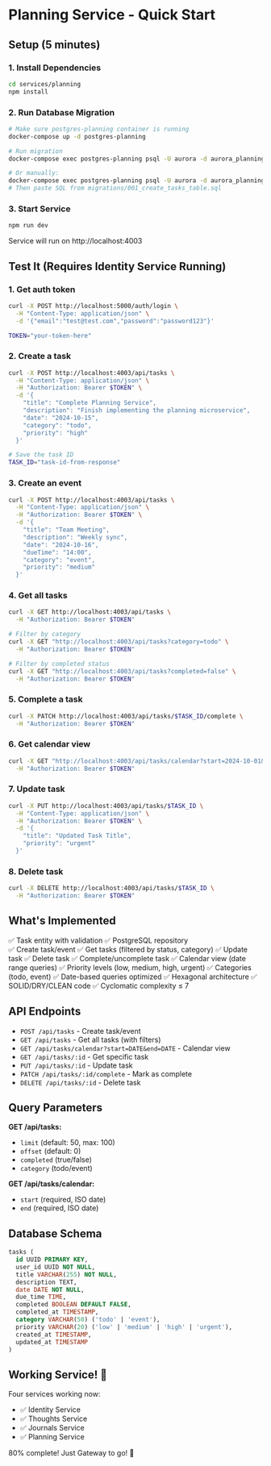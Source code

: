 # Planning Service - Quick Start

## Setup (5 minutes)

### 1. Install Dependencies
```bash
cd services/planning
npm install
```

### 2. Run Database Migration
```bash
# Make sure postgres-planning container is running
docker-compose up -d postgres-planning

# Run migration
docker-compose exec postgres-planning psql -U aurora -d aurora_planning -f /path/to/migrations/001_create_tasks_table.sql

# Or manually:
docker-compose exec postgres-planning psql -U aurora -d aurora_planning
# Then paste SQL from migrations/001_create_tasks_table.sql
```

### 3. Start Service
```bash
npm run dev
```

Service will run on http://localhost:4003

## Test It (Requires Identity Service Running)

### 1. Get auth token
```bash
curl -X POST http://localhost:5000/auth/login \
  -H "Content-Type: application/json" \
  -d '{"email":"test@test.com","password":"password123"}'

TOKEN="your-token-here"
```

### 2. Create a task
```bash
curl -X POST http://localhost:4003/api/tasks \
  -H "Content-Type: application/json" \
  -H "Authorization: Bearer $TOKEN" \
  -d '{
    "title": "Complete Planning Service",
    "description": "Finish implementing the planning microservice",
    "date": "2024-10-15",
    "category": "todo",
    "priority": "high"
  }'

# Save the task ID
TASK_ID="task-id-from-response"
```

### 3. Create an event
```bash
curl -X POST http://localhost:4003/api/tasks \
  -H "Content-Type: application/json" \
  -H "Authorization: Bearer $TOKEN" \
  -d '{
    "title": "Team Meeting",
    "description": "Weekly sync",
    "date": "2024-10-16",
    "dueTime": "14:00",
    "category": "event",
    "priority": "medium"
  }'
```

### 4. Get all tasks
```bash
curl -X GET http://localhost:4003/api/tasks \
  -H "Authorization: Bearer $TOKEN"

# Filter by category
curl -X GET "http://localhost:4003/api/tasks?category=todo" \
  -H "Authorization: Bearer $TOKEN"

# Filter by completed status
curl -X GET "http://localhost:4003/api/tasks?completed=false" \
  -H "Authorization: Bearer $TOKEN"
```

### 5. Complete a task
```bash
curl -X PATCH http://localhost:4003/api/tasks/$TASK_ID/complete \
  -H "Authorization: Bearer $TOKEN"
```

### 6. Get calendar view
```bash
curl -X GET "http://localhost:4003/api/tasks/calendar?start=2024-10-01&end=2024-10-31" \
  -H "Authorization: Bearer $TOKEN"
```

### 7. Update task
```bash
curl -X PUT http://localhost:4003/api/tasks/$TASK_ID \
  -H "Content-Type: application/json" \
  -H "Authorization: Bearer $TOKEN" \
  -d '{
    "title": "Updated Task Title",
    "priority": "urgent"
  }'
```

### 8. Delete task
```bash
curl -X DELETE http://localhost:4003/api/tasks/$TASK_ID \
  -H "Authorization: Bearer $TOKEN"
```

## What's Implemented

✅ Task entity with validation
✅ PostgreSQL repository  
✅ Create task/event
✅ Get tasks (filtered by status, category)
✅ Update task
✅ Delete task
✅ Complete/uncomplete task
✅ Calendar view (date range queries)
✅ Priority levels (low, medium, high, urgent)
✅ Categories (todo, event)
✅ Date-based queries optimized
✅ Hexagonal architecture
✅ SOLID/DRY/CLEAN code
✅ Cyclomatic complexity ≤ 7

## API Endpoints

- `POST /api/tasks` - Create task/event
- `GET /api/tasks` - Get all tasks (with filters)
- `GET /api/tasks/calendar?start=DATE&end=DATE` - Calendar view
- `GET /api/tasks/:id` - Get specific task
- `PUT /api/tasks/:id` - Update task
- `PATCH /api/tasks/:id/complete` - Mark as complete
- `DELETE /api/tasks/:id` - Delete task

## Query Parameters

**GET /api/tasks:**
- `limit` (default: 50, max: 100)
- `offset` (default: 0)
- `completed` (true/false)
- `category` (todo/event)

**GET /api/tasks/calendar:**
- `start` (required, ISO date)
- `end` (required, ISO date)

## Database Schema

```sql
tasks (
  id UUID PRIMARY KEY,
  user_id UUID NOT NULL,
  title VARCHAR(255) NOT NULL,
  description TEXT,
  date DATE NOT NULL,
  due_time TIME,
  completed BOOLEAN DEFAULT FALSE,
  completed_at TIMESTAMP,
  category VARCHAR(50) ('todo' | 'event'),
  priority VARCHAR(20) ('low' | 'medium' | 'high' | 'urgent'),
  created_at TIMESTAMP,
  updated_at TIMESTAMP
)
```

## Working Service! 🎉

Four services working now:
- ✅ Identity Service
- ✅ Thoughts Service
- ✅ Journals Service
- ✅ Planning Service

80% complete! Just Gateway to go! 💪

